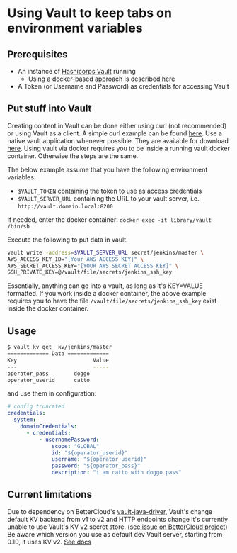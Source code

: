 # Using Vault to keep tabs on environment variables

## Prerequisites

- An instance of [Hashicorps Vault](https://www.vaultproject.io/) running
  - Using a docker-based approach is described [here](vault/setup-vault-using-docker.md)
- A Token (or Username and Password) as credentials for accessing Vault

## Put stuff into Vault

Creating content in Vault can be done either using curl (not recommended) or using Vault as a client.
A simple curl example can be found [here](vault/setup-vault-using-docker.md). Use a native vault application whenever possible. They are available for download [here](https://www.vaultproject.io/downloads.html). Using vault via docker requires you to be inside a running vault docker container. Otherwise the steps are the same.

The below example assume that you have the following environment variables:

- `$VAULT_TOKEN` containing the token to use as access credentials
- `$VAULT_SERVER_URL` containing the URL to your vault server, i.e. `http://vault.domain.local:8200`

If needed, enter the docker container: `docker exec -it library/vault /bin/sh`

Execute the following to put data in vault.

```sh
vault write -address=$VAULT_SERVER_URL secret/jenkins/master \
AWS_ACCESS_KEY_ID="[Your AWS ACCESS KEY]" \
AWS_SECRET_ACCESS_KEY="[YOUR AWS SECRET ACCESS KEY]" \
SSH_PRIVATE_KEY=@/vault/file/secrets/jenkins_ssh_key
```

Essentially, anything can go into a vault, as long as it's KEY=VALUE formatted. If you work inside a docker container, the above example requires you to have the file `/vault/file/secrets/jenkins_ssh_key` exist inside the docker container.

## Usage 

```bash
$ vault kv get  kv/jenkins/master
============= Data =============
Key                        Value
---                        -----
operator_pass        doggo
operator_userid      catto
```
and use them in configuration:
```yaml
# config truncated
credentials:
  system:
    domainCredentials:
      - credentials:
          - usernamePassword:
              scope: "GLOBAL"
              id: "${operator_userid}"
              username: "${operator_userid}"
              password: "${operator_pass}"
              description: "i am catto with doggo pass"
```

## Current limitations

Due to dependency on BetterCloud's [vault-java-driver](https://github.com/BetterCloud/vault-java-driver), Vault's change default KV backend from v1 to v2 and HTTP endpoints change it's currently unable to use Vault's KV v2 secret store. ([see issue on BetterCloud project](https://github.com/BetterCloud/vault-java-driver/issues/114))
Be aware which version you use as default dev Vault server, starting from 0.10, it uses KV v2. [See docs](https://www.vaultproject.io/docs/secrets/kv/kv-v2.html)


